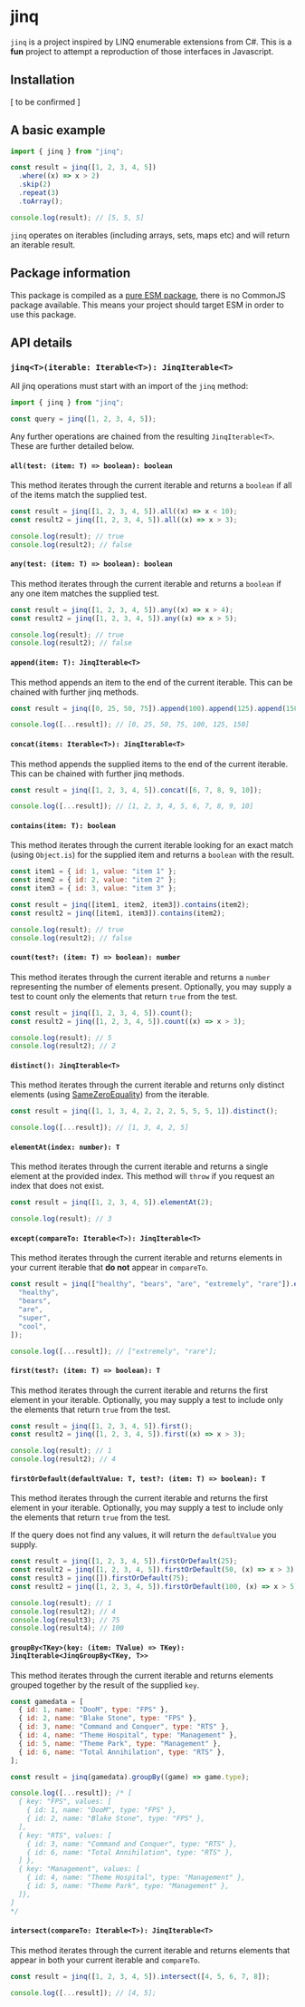 # jinq

`jinq` is a project inspired by LINQ enumerable extensions from C#. This is a **fun** project to attempt a reproduction of those interfaces in Javascript.

## Installation

[ to be confirmed ]

## A basic example

```javascript
import { jinq } from "jinq";

const result = jinq([1, 2, 3, 4, 5])
  .where((x) => x > 2)
  .skip(2)
  .repeat(3)
  .toArray();

console.log(result); // [5, 5, 5]
```

`jinq` operates on iterables (including arrays, sets, maps etc) and will return an iterable result.

## Package information

This package is compiled as a [pure ESM package](https://gist.github.com/sindresorhus/a39789f98801d908bbc7ff3ecc99d99c), there is no CommonJS package available. This means your project should target ESM in order to use this package.

## API details

### `jinq<T>(iterable: Iterable<T>): JinqIterable<T>`

All jinq operations must start with an import of the `jinq` method:

```javascript
import { jinq } from "jinq";

const query = jinq([1, 2, 3, 4, 5]);
```

Any further operations are chained from the resulting `JinqIterable<T>`. These are further detailed below.

#### `all(test: (item: T) => boolean): boolean`

This method iterates through the current iterable and returns a `boolean` if all of the items match the supplied test.

```javascript
const result = jinq([1, 2, 3, 4, 5]).all((x) => x < 10);
const result2 = jinq([1, 2, 3, 4, 5]).all((x) => x > 3);

console.log(result); // true
console.log(result2); // false
```

#### `any(test: (item: T) => boolean): boolean`

This method iterates through the current iterable and returns a `boolean` if any one item matches the supplied test.

```javascript
const result = jinq([1, 2, 3, 4, 5]).any((x) => x > 4);
const result2 = jinq([1, 2, 3, 4, 5]).any((x) => x > 5);

console.log(result); // true
console.log(result2); // false
```

#### `append(item: T): JinqIterable<T>`

This method appends an item to the end of the current iterable. This can be chained with further jinq methods.

```javascript
const result = jinq([0, 25, 50, 75]).append(100).append(125).append(150);

console.log([...result]); // [0, 25, 50, 75, 100, 125, 150]
```

#### `concat(items: Iterable<T>): JinqIterable<T>`

This method appends the supplied items to the end of the current iterable. This can be chained with further jinq methods.

```javascript
const result = jinq([1, 2, 3, 4, 5]).concat([6, 7, 8, 9, 10]);

console.log([...result]); // [1, 2, 3, 4, 5, 6, 7, 8, 9, 10]
```

#### `contains(item: T): boolean`

This method iterates through the current iterable looking for an exact match (using `Object.is`) for the supplied item and returns a `boolean` with the result.

```javascript
const item1 = { id: 1, value: "item 1" };
const item2 = { id: 2, value: "item 2" };
const item3 = { id: 3, value: "item 3" };

const result = jinq([item1, item2, item3]).contains(item2);
const result2 = jinq([item1, item3]).contains(item2);

console.log(result); // true
console.log(result2); // false
```

#### `count(test?: (item: T) => boolean): number`

This method iterates through the current iterable and returns a `number` representing the number of elements present. Optionally, you may supply a test to count only the elements that return `true` from the test.

```javascript
const result = jinq([1, 2, 3, 4, 5]).count();
const result2 = jinq([1, 2, 3, 4, 5]).count((x) => x > 3);

console.log(result); // 5
console.log(result2); // 2
```

#### `distinct(): JinqIterable<T>`

This method iterates through the current iterable and returns only distinct elements (using [SameZeroEquality](https://developer.mozilla.org/en-US/docs/Web/JavaScript/Equality_comparisons_and_sameness#same-value-zero_equality)) from the iterable.

```javascript
const result = jinq([1, 1, 3, 4, 2, 2, 2, 5, 5, 5, 1]).distinct();

console.log([...result]); // [1, 3, 4, 2, 5]
```

#### `elementAt(index: number): T`

This method iterates through the current iterable and returns a single element at the provided index. This method will `throw` if you request an index that does not exist.

```javascript
const result = jinq([1, 2, 3, 4, 5]).elementAt(2);

console.log(result); // 3
```

#### `except(compareTo: Iterable<T>): JinqIterable<T>`

This method iterates through the current iterable and returns elements in your current iterable that **do not** appear in `compareTo`.

```javascript
const result = jinq(["healthy", "bears", "are", "extremely", "rare"]).except([
  "healthy",
  "bears",
  "are",
  "super",
  "cool",
]);

console.log([...result]); // ["extremely", "rare"];
```

#### `first(test?: (item: T) => boolean): T`

This method iterates through the current iterable and returns the first element in your iterable. Optionally, you may supply a test to include only the elements that return `true` from the test.

```javascript
const result = jinq([1, 2, 3, 4, 5]).first();
const result2 = jinq([1, 2, 3, 4, 5]).first((x) => x > 3);

console.log(result); // 1
console.log(result2); // 4
```

#### `firstOrDefault(defaultValue: T, test?: (item: T) => boolean): T`

This method iterates through the current iterable and returns the first element in your iterable. Optionally, you may supply a test to include only the elements that return `true` from the test.

If the query does not find any values, it will return the `defaultValue` you supply.

```javascript
const result = jinq([1, 2, 3, 4, 5]).firstOrDefault(25);
const result2 = jinq([1, 2, 3, 4, 5]).firstOrDefault(50, (x) => x > 3);
const result3 = jinq([]).firstOrDefault(75);
const result2 = jinq([1, 2, 3, 4, 5]).firstOrDefault(100, (x) => x > 5);

console.log(result); // 1
console.log(result2); // 4
console.log(result3); // 75
console.log(result4); // 100
```

#### `groupBy<TKey>(key: (item: TValue) => TKey): JinqIterable<JinqGroupBy<TKey, T>>`

This method iterates through the current iterable and returns elements grouped together by the result of the supplied `key`.

```javascript
const gamedata = [
  { id: 1, name: "DooM", type: "FPS" },
  { id: 2, name: "Blake Stone", type: "FPS" },
  { id: 3, name: "Command and Conquer", type: "RTS" },
  { id: 4, name: "Theme Hospital", type: "Management" },
  { id: 5, name: "Theme Park", type: "Management" },
  { id: 6, name: "Total Annihilation", type: "RTS" },
];

const result = jinq(gamedata).groupBy((game) => game.type);

console.log([...result]); /* [
  { key: "FPS", values: [
    { id: 1, name: "DooM", type: "FPS" },
    { id: 2, name: "Blake Stone", type: "FPS" },
  ],
  { key: "RTS", values: [
    { id: 3, name: "Command and Conquer", type: "RTS" },
    { id: 6, name: "Total Annihilation", type: "RTS" },
  ] },
  { key: "Management", values: [
    { id: 4, name: "Theme Hospital", type: "Management" },
    { id: 5, name: "Theme Park", type: "Management" },
  ]},
]
*/
```

#### `intersect(compareTo: Iterable<T>): JinqIterable<T>`

This method iterates through the current iterable and returns elements that appear in both your current iterable and `compareTo`.

```javascript
const result = jinq([1, 2, 3, 4, 5]).intersect([4, 5, 6, 7, 8]);

console.log([...result]); // [4, 5];
```
